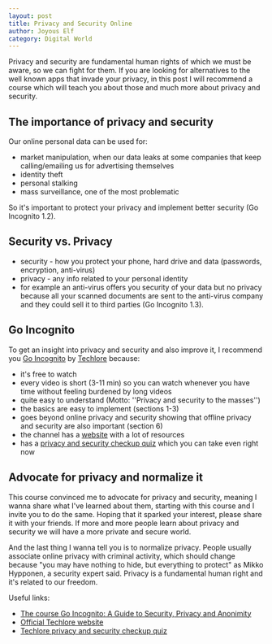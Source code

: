 ```yaml
---
layout: post
title: Privacy and Security Online
author: Joyous Elf
category: Digital World
---
```

Privacy and security are fundamental human rights of which we must be aware, so we can fight for them. If you are looking for alternatives to the well known apps that invade your privacy, in this post I will recommend a course which will teach you about those and much more about privacy and security.

## The importance of privacy and security

Our online personal data can be used for:
- market manipulation, when our data leaks at some companies that keep calling/emailing us for advertising themselves
- identity theft
- personal stalking
- mass surveillance, one of the most problematic

So it's important to protect your privacy and implement better security (Go Incognito 1.2).

## Security vs. Privacy

- security - how you protect your phone, hard drive and data (passwords, encryption, anti-virus)
- privacy - any info related to your personal identity
- for example an anti-virus offers you security of your data but no privacy because all your scanned documents are sent to the anti-virus company and they could sell it to third parties (Go Incognito 1.3).

## Go Incognito
To get an insight into privacy and security and also improve it, I recommend you [Go Incognito](https://www.youtube.com/watch?v=jGR8_BcXIgw&list=PL3KeV6Ui_4CayDGHw64OFXEPHgXLkrtJO) by [Techlore](https://www.youtube.com/channel/UCs6KfncB4OV6Vug4o_bzijg) because:
- it's free to watch
- every video is short (3-11 min) so you can watch whenever you have time without feeling burdened by long videos
- quite easy to understand (Motto: ''Privacy and security to the masses'')
- the basics are easy to implement (sections 1-3)
- goes beyond online privacy and security showing that offline privacy and security are also important (section 6)
- the channel has a [website](https://techlore.tech/) with a lot of resources
- has a [privacy and security checkup quiz](https://techlore.tech/spa.html) which you can take even right now

## Advocate for privacy and normalize it

This course convinced me to advocate for privacy and security, meaning I wanna share what I've learned about them, starting with this course and I invite you to do the same. Hoping that it sparked your interest, please share it with your friends. If more and more people learn about privacy and security we will have a more private and secure world.

And the last thing I wanna tell you is to normalize privacy. People usually associate online privacy with criminal activity, which should change  because "you may have nothing to hide, but everything to protect" as Mikko Hypponen, a security expert said. Privacy is a fundamental human right and it's related to our freedom.

Useful links:
- [The course Go Incognito: A Guide to Security, Privacy and Anonimity](https://www.youtube.com/watch?v=jGR8_BcXIgw&list=PL3KeV6Ui_4CayDGHw64OFXEPHgXLkrtJO)
- [Official Techlore website](https://techlore.tech/)
- [Techlore privacy and security checkup quiz](https://techlore.tech/spa.html)

